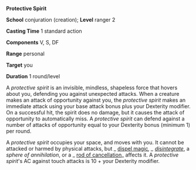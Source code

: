  **Protective Spirit**

**School** conjuration (creation); **Level** ranger 2

**Casting Time** 1 standard action

**Components** V, S, DF

**Range** personal

**Target** you

**Duration** 1 round/level

A _protective spirit_ is an invisible, mindless, shapeless force that hovers about you, defending you against unexpected attacks. When a creature makes an attack of opportunity against you, the _protective spirit_ makes an immediate attack using your base attack bonus plus your Dexterity modifier. On a successful hit, the spirit does no damage, but it causes the attack of opportunity to automatically miss. A _protective spirit_ can defend against a number of attacks of opportunity equal to your Dexterity bonus (minimum 1) per round.

A _protective spirit_ occupies your space, and moves with you. It cannot be attacked or harmed by physical attacks, but _ [dispel magic](../../spells/dispelMagic#_dispel-magic)_, _ [disintegrate](../../spells/disintegrate#_disintegrate)_, a _sphere of annihilation_, or a _ [rod of cancellation](../../magicItems/rods#_rod-of-cancellation)_ affects it. A _protective spirit_'s AC against touch attacks is 10 + your Dexterity modifier.


